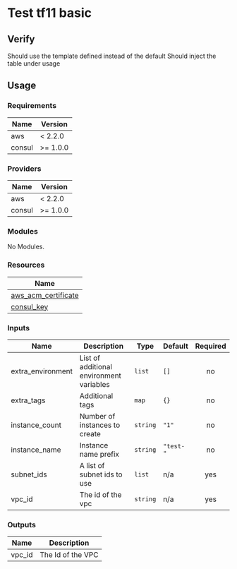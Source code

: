 # Test tf11 basic

## Verify

Should use the template defined instead of the default
Should inject the table under usage

## Usage

<!--- BEGIN_TF_DOCS --->
### Requirements

| Name | Version |
|------|---------|
| aws | < 2.2.0 |
| consul | >= 1.0.0 |

### Providers

| Name | Version |
|------|---------|
| aws | < 2.2.0 |
| consul | >= 1.0.0 |

### Modules

No Modules.

### Resources

| Name |
|------|
| [aws_acm_certificate](https://registry.terraform.io/providers/hashicorp/aws/latest/docs/data-sources/acm_certificate) |
| [consul_key](https://registry.terraform.io/providers/hashicorp/consul/latest/docs/data-sources/key) |

### Inputs

| Name | Description | Type | Default | Required |
|------|-------------|------|---------|:--------:|
| extra\_environment | List of additional environment variables | `list` | `[]` | no |
| extra\_tags | Additional tags | `map` | `{}` | no |
| instance\_count | Number of instances to create | `string` | `"1"` | no |
| instance\_name | Instance name prefix | `string` | `"test-"` | no |
| subnet\_ids | A list of subnet ids to use | `list` | n/a | yes |
| vpc\_id | The id of the vpc | `string` | n/a | yes |

### Outputs

| Name | Description |
|------|-------------|
| vpc\_id | The Id of the VPC |
<!--- END_TF_DOCS --->
